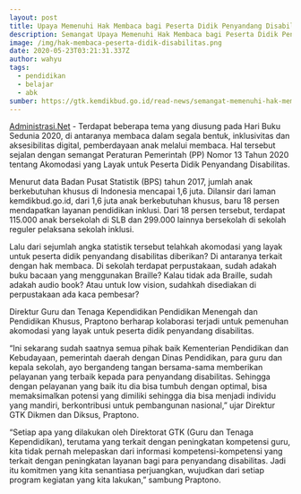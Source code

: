 ```yaml
---
layout: post
title: Upaya Memenuhi Hak Membaca bagi Peserta Didik Penyandang Disabilitas
description: Semangat Upaya Memenuhi Hak Membaca bagi Peserta Didik Penyandang Disabilitas
image: /img/hak-membaca-peserta-didik-disabilitas.png
date: 2020-05-23T03:21:31.337Z
author: wahyu
tags:
  - pendidikan
  - belajar
  - abk
sumber: https://gtk.kemdikbud.go.id/read-news/semangat-memenuhi-hak-membaca-bagi-peserta-didik-penyandang-disabilitas
---
```

[Administrasi.Net](/ "Administrasi.Net") - Terdapat beberapa tema yang diusung pada Hari Buku Sedunia 2020, di antaranya membaca dalam segala bentuk, inklusivitas dan aksesibilitas digital, pemberdayaan anak melalui membaca. Hal tersebut sejalan dengan semangat Peraturan Pemerintah (PP) Nomor 13 Tahun 2020 tentang Akomodasi yang Layak untuk Peserta Didik Penyandang Disabilitas.

Menurut data Badan Pusat Statistik (BPS) tahun 2017, jumlah anak berkebutuhan khusus di Indonesia mencapai 1,6 juta. Dilansir dari laman kemdikbud.go.id, dari 1,6 juta anak berkebutuhan khusus, baru 18 persen mendapatkan layanan pendidikan inklusi. Dari 18 persen tersebut, terdapat 115.000 anak bersekolah di SLB dan 299.000 lainnya bersekolah di sekolah reguler pelaksana sekolah inklusi.

Lalu dari sejumlah angka statistik tersebut telahkah akomodasi yang layak untuk peserta didik penyandang disabilitas diberikan? Di antaranya terkait dengan hak membaca. Di sekolah terdapat perpustakaan, sudah adakah buku bacaan yang menggunakan Braille? Kalau tidak ada Braille, sudah adakah audio book? Atau untuk low vision, sudahkah disediakan di perpustakaan ada kaca pembesar?

Direktur Guru dan Tenaga Kependidikan Pendidikan Menengah dan Pendidikan Khusus,  Praptono berharap kolaborasi terjadi untuk pemenuhan akomodasi yang layak untuk peserta didik penyandang disabilitas.

“Ini sekarang sudah saatnya semua pihak baik Kementerian Pendidikan dan Kebudayaan, pemerintah daerah dengan Dinas Pendidikan, para guru dan kepala sekolah, ayo bergandeng tangan bersama-sama memberikan pelayanan yang terbaik kepada para penyandang disabilitas. Sehingga dengan pelayanan yang baik itu dia bisa tumbuh dengan optimal, bisa memaksimalkan potensi yang dimiliki sehingga dia bisa menjadi individu yang mandiri, berkontribusi untuk pembangunan nasional,” ujar Direktur GTK Dikmen dan Diksus, Praptono.

“Setiap apa yang dilakukan oleh Direktorat GTK (Guru dan Tenaga Kependidikan), terutama yang terkait dengan peningkatan kompetensi guru, kita tidak pernah melepaskan dari informasi kompetensi-kompetensi yang terkait dengan peningkatan layanan bagi para penyandang disabilitas. Jadi itu komitmen yang kita senantiasa perjuangkan, wujudkan dari setiap program kegiatan yang kita lakukan,” sambung Praptono.
